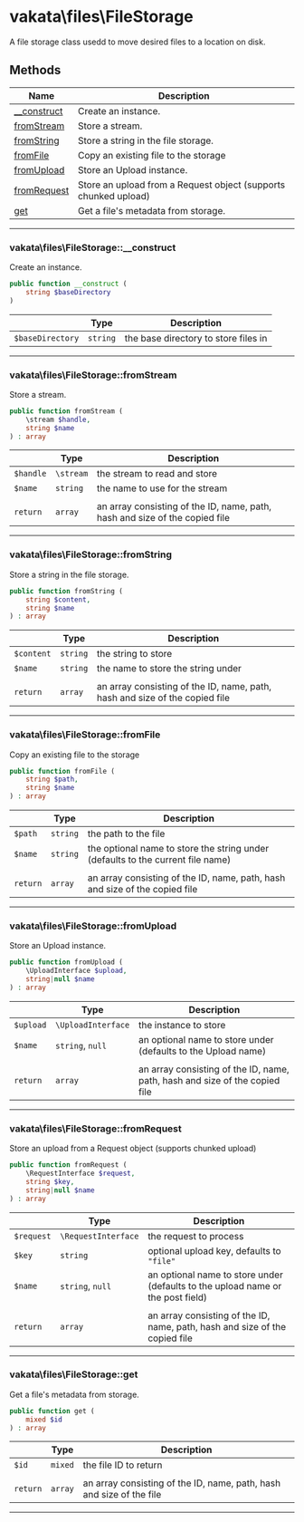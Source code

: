 # vakata\files\FileStorage
A file storage class usedd to move desired files to a location on disk.

## Methods

| Name | Description |
|------|-------------|
|[__construct](#vakata\files\filestorage__construct)|Create an instance.|
|[fromStream](#vakata\files\filestoragefromstream)|Store a stream.|
|[fromString](#vakata\files\filestoragefromstring)|Store a string in the file storage.|
|[fromFile](#vakata\files\filestoragefromfile)|Copy an existing file to the storage|
|[fromUpload](#vakata\files\filestoragefromupload)|Store an Upload instance.|
|[fromRequest](#vakata\files\filestoragefromrequest)|Store an upload from a Request object (supports chunked upload)|
|[get](#vakata\files\filestorageget)|Get a file's metadata from storage.|

---



### vakata\files\FileStorage::__construct
Create an instance.  


```php
public function __construct (  
    string $baseDirectory  
)   
```

|  | Type | Description |
|-----|-----|-----|
| `$baseDirectory` | `string` | the base directory to store files in |

---


### vakata\files\FileStorage::fromStream
Store a stream.  


```php
public function fromStream (  
    \stream $handle,  
    string $name  
) : array    
```

|  | Type | Description |
|-----|-----|-----|
| `$handle` | `\stream` | the stream to read and store |
| `$name` | `string` | the name to use for the stream |
|  |  |  |
| `return` | `array` | an array consisting of the ID, name, path, hash and size of the copied file |

---


### vakata\files\FileStorage::fromString
Store a string in the file storage.  


```php
public function fromString (  
    string $content,  
    string $name  
) : array    
```

|  | Type | Description |
|-----|-----|-----|
| `$content` | `string` | the string to store |
| `$name` | `string` | the name to store the string under |
|  |  |  |
| `return` | `array` | an array consisting of the ID, name, path, hash and size of the copied file |

---


### vakata\files\FileStorage::fromFile
Copy an existing file to the storage  


```php
public function fromFile (  
    string $path,  
    string $name  
) : array    
```

|  | Type | Description |
|-----|-----|-----|
| `$path` | `string` | the path to the file |
| `$name` | `string` | the optional name to store the string under (defaults to the current file name) |
|  |  |  |
| `return` | `array` | an array consisting of the ID, name, path, hash and size of the copied file |

---


### vakata\files\FileStorage::fromUpload
Store an Upload instance.  


```php
public function fromUpload (  
    \UploadInterface $upload,  
    string|null $name  
) : array    
```

|  | Type | Description |
|-----|-----|-----|
| `$upload` | `\UploadInterface` | the instance to store |
| `$name` | `string`, `null` | an optional name to store under (defaults to the Upload name) |
|  |  |  |
| `return` | `array` | an array consisting of the ID, name, path, hash and size of the copied file |

---


### vakata\files\FileStorage::fromRequest
Store an upload from a Request object (supports chunked upload)  


```php
public function fromRequest (  
    \RequestInterface $request,  
    string $key,  
    string|null $name  
) : array    
```

|  | Type | Description |
|-----|-----|-----|
| `$request` | `\RequestInterface` | the request to process |
| `$key` | `string` | optional upload key, defaults to `"file"` |
| `$name` | `string`, `null` | an optional name to store under (defaults to the upload name or the post field) |
|  |  |  |
| `return` | `array` | an array consisting of the ID, name, path, hash and size of the copied file |

---


### vakata\files\FileStorage::get
Get a file's metadata from storage.  


```php
public function get (  
    mixed $id  
) : array    
```

|  | Type | Description |
|-----|-----|-----|
| `$id` | `mixed` | the file ID to return |
|  |  |  |
| `return` | `array` | an array consisting of the ID, name, path, hash and size of the file |

---

